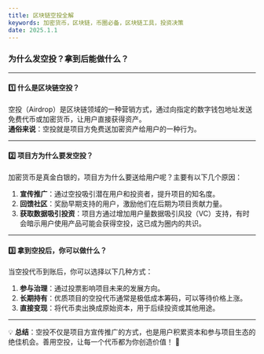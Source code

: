```yaml
---
title: 区块链空投全解
keywords: 加密货币，区块链，币圈必备，区块链工具，投资决策
date: 2025.1.1
---
```


### **为什么发空投？拿到后能做什么？**

---

#### **1️⃣ 什么是区块链空投？**

空投（Airdrop）是区块链领域的一种营销方式，通过向指定的数字钱包地址发送免费代币或加密货币，让用户直接获得资产。  
**通俗来说**：空投就是项目方免费送加密资产给用户的一种行为。

---

#### **2️⃣ 项目方为什么要发空投？**

加密货币是真金白银的，项目方为什么要送给用户呢？主要有以下几个原因：

1. **宣传推广**：通过空投吸引潜在用户和投资者，提升项目的知名度。
2. **回馈社区**：奖励早期支持的用户，激励他们在后期为项目贡献力量。
3. **获取数据吸引投资**：项目方通过增加用户量数据吸引风投（VC）支持，有时会暗示用户使用产品可能会获得空投，这已成为圈内的共识。

---

#### **3️⃣ 拿到空投后，你可以做什么？**

当空投代币到账后，你可以选择以下几种方式：

1. **参与治理**：通过投票影响项目未来的发展方向。
2. **长期持有**：优质项目的空投代币通常是极低成本筹码，可以等待价格上涨。
3. **直接变现**：将代币卖出换成原始资本，用于后续投资或其他用途。

---

💡 **总结**：空投不仅是项目方宣传推广的方式，也是用户积累资本和参与项目生态的绝佳机会。善用空投，让每一个代币都为你创造价值！ 🚀